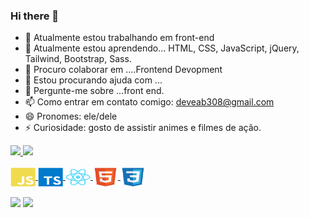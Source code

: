 ### Hi there 👋
- 🔭 Atualmente estou trabalhando em front-end
- 🌱 Atualmente estou aprendendo... HTML, CSS, JavaScript, jQuery, Tailwind, Bootstrap, Sass.
- 👯 Procuro colaborar em ....Frontend Devopment
- 🤔 Estou procurando ajuda com ...
- 💬 Pergunte-me sobre ...front end.
- 📫 Como entrar em contato comigo: deveab308@gmail.com
- 😄 Pronomes: ele/dele
- ⚡ Curiosidade: gosto de assistir animes e filmes de ação.

<div>
  <a href="https://github.com/ANDLZ78">
  <img height="180em" src= "https://github-readme-stats.vercel.app/api?username=ANDLZ78&show_icons=true&theme=radical">
  <img height="180" src= "https://github-readme-stats.vercel.app/api/top-langs/?username=ANDLZ78&hide=javascript,html">
</div>


    
<div style="display: inline_block"><br>
  <img align="center" alt="Rafa-Js" height="30" width="40" src="https://raw.githubusercontent.com/devicons/devicon/master/icons/javascript/javascript-plain.svg">
  <img align="center" alt="andre-Ts" height="30" width="40" src="https://raw.githubusercontent.com/devicons/devicon/master/icons/typescript/typescript-plain.svg">
  <img align="center" alt="andre-React" height="30" width="40" src="https://raw.githubusercontent.com/devicons/devicon/master/icons/react/react-original.svg">
  <img align="center" alt="andre-HTML" height="30" width="40" src="https://raw.githubusercontent.com/devicons/devicon/master/icons/html5/html5-original.svg">
  <img align="center" alt="andre-CSS" height="30" width="40" src="https://raw.githubusercontent.com/devicons/devicon/master/icons/css3/css3-original.svg">
</div>
<br>

<div>  
  <a href = "deveab308@gmail.com"><img src="https://img.shields.io/badge/-Gmail-%23333?style=for-the-badge&logo=gmail&logoColor=white" target="_blank"></a>
  <a href="https://www.linkedin.com/in/andre-beleti-9157a8218/" target="_blank"><img src="https://img.shields.io/badge/-LinkedIn-%230077B5?style=for-the-badge&logo=linkedin&logoColor=white" target="_blank"></a> 
</div>

